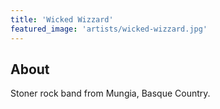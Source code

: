 ```yaml
---
title: 'Wicked Wizzard'
featured_image: 'artists/wicked-wizzard.jpg'
---
```


## About

Stoner rock band from Mungia, Basque Country.
